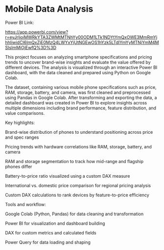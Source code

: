# Mobile Data Analysis

Power BI Link: 

https://app.powerbi.com/view?r=eyJrIjoiMWRkYTA3ZWMtMTNhYy00ODM1LTk1NDYtYmQxOWE3MmRmYjhhIiwidCI6ImQxZjE0MzQ4LWYxYjUtNGEwOS1hYzk5LTdlYmYyMTNjYmM4MSIsImMiOjEwfQ%3D%3D

This project focuses on analyzing smartphone specifications and pricing trends to uncover brand-wise insights and evaluate the value offered by different devices. The analysis is visualized through an interactive Power BI dashboard, with the data cleaned and prepared using Python on Google Colab.

The dataset, containing various mobile phone specifications such as price, RAM, storage, battery, and camera, was first cleaned and preprocessed using Pandas in Google Colab. After transforming and exporting the data, a detailed dashboard was created in Power BI to explore insights across multiple dimensions including brand performance, feature distribution, and value comparisons.

Key highlights:

Brand-wise distribution of phones to understand positioning across price and spec ranges

Pricing trends with hardware correlations like RAM, storage, battery, and camera

RAM and storage segmentation to track how mid-range and flagship phones differ

Battery-to-price ratio visualized using a custom DAX measure

International vs. domestic price comparison for regional pricing analysis

Custom DAX calculations to rank devices by feature-to-price efficiency

Tools and workflow:

Google Colab (Python, Pandas) for data cleaning and transformation

Power BI for visualization and dashboard building

DAX for custom metrics and calculated fields

Power Query for data loading and shaping
